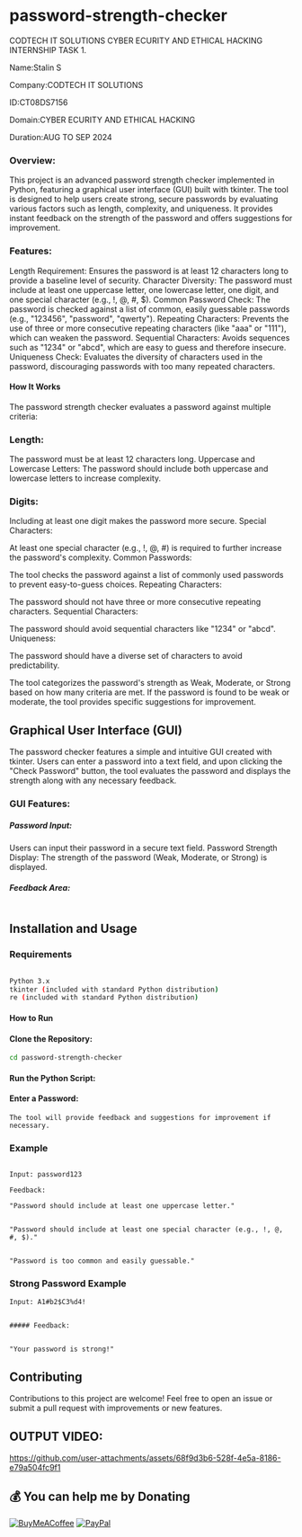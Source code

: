 # password-strength-checker
CODTECH IT SOLUTIONS CYBER ECURITY AND ETHICAL  HACKING  INTERNSHIP TASK 1.

Name:Stalin S

Company:CODTECH IT SOLUTIONS

ID:CT08DS7156

Domain:CYBER ECURITY AND ETHICAL HACKING

Duration:AUG TO SEP 2024




### Overview:






This project is an advanced password strength checker implemented in Python, featuring a graphical user interface (GUI) built with tkinter. The tool is designed to help users create strong, secure passwords by evaluating various factors such as length, complexity, and uniqueness. It provides instant feedback on the strength of the password and offers suggestions for improvement.

### Features:


Length Requirement: Ensures the password is at least 12 characters long to provide a baseline level of security.
Character Diversity: The password must include at least one uppercase letter, one lowercase letter, one digit, and one special character (e.g., !, @, #, $).
Common Password Check: The password is checked against a list of common, easily guessable passwords (e.g., "123456", "password", "qwerty").
Repeating Characters: Prevents the use of three or more consecutive repeating characters (like "aaa" or "111"), which can weaken the password.
Sequential Characters: Avoids sequences such as "1234" or "abcd", which are easy to guess and therefore insecure.
Uniqueness Check: Evaluates the diversity of characters used in the password, discouraging passwords with too many repeated characters.
#### How It Works
The password strength checker evaluates a password against multiple criteria:

### Length:

The password must be at least 12 characters long.
Uppercase and Lowercase Letters: The password should include both uppercase and lowercase letters to increase complexity.
### Digits:

Including at least one digit makes the password more secure.
Special Characters:

At least one special character (e.g., !, @, #) is required to further increase the password's complexity.
Common Passwords:

The tool checks the password against a list of commonly used passwords to prevent easy-to-guess choices.
Repeating Characters:

The password should not have three or more consecutive repeating characters.
Sequential Characters: 

The password should avoid sequential characters like "1234" or "abcd".
Uniqueness: 

The password should have a diverse set of characters to avoid predictability.


The tool categorizes the password's strength as Weak, Moderate, or Strong based on how many criteria are met. If the password is found to be weak or moderate, the tool provides specific suggestions for improvement.

## Graphical User Interface (GUI)


The password checker features a simple and intuitive GUI created with tkinter. Users can enter a password into a text field, and upon clicking the "Check Password" button, the tool evaluates the password and displays the strength along with any necessary feedback.

### GUI Features:

##### Password Input: 
Users can input their password in a secure text field.
Password Strength Display: The strength of the password (Weak, Moderate, or Strong) is displayed.
##### Feedback Area: 

``` Detailed feedback and suggestions for improving the password are shown in a text area.
```

## Installation and Usage


### Requirements


``` bash

Python 3.x
tkinter (included with standard Python distribution)
re (included with standard Python distribution) 

```


#### How to Run


#### Clone the Repository:

``` bash
cd password-strength-checker

```
#### Run the Python Script:


#### Enter a Password:

``` A window will appear where you can enter a password and check its strength.
The tool will provide feedback and suggestions for improvement if necessary.

```
### Example

``` Weak Password Example

Input: password123

Feedback:

"Password should include at least one uppercase letter."


"Password should include at least one special character (e.g., !, @, #, $)."


"Password is too common and easily guessable."

```
### Strong Password Example

```
Input: A1#b2$C3%d4!


##### Feedback:


"Your password is strong!"

```

## Contributing


Contributions to this project are welcome! Feel free to open an issue or submit a pull request with improvements or new features.

## OUTPUT VIDEO:

https://github.com/user-attachments/assets/68f9d3b6-528f-4e5a-8186-e79a504fc9f1


 ## 💰 You can help me by Donating
  [![BuyMeACoffee](https://img.shields.io/badge/Buy%20Me%20a%20Coffee-ffdd00?style=for-the-badge&logo=buy-me-a-coffee&logoColor=black)](https://buymeacoffee.com/stali.n) [![PayPal](https://img.shields.io/badge/PayPal-00457C?style=for-the-badge&logo=paypal&logoColor=white)](https://paypal.me/stalinStanlyjohn) 

  



